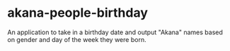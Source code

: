 # akana-people-birthday
An application to take in a birthday date and output "Akana" names based on gender and day of the week they were born.
